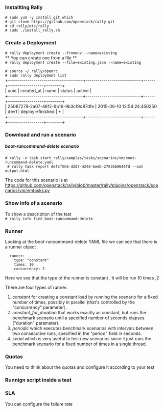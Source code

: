### Installting Rally
`# sudo yum -y install git which`  
`# git clone https://github.com/openstack/rally.git`   
`# cd rally/etc/rally  `  
`# sudo ./install_rally.sh`   
 
### Create a Deployment
`# rally deployment create --fromenv --name=existing`  
** You can create one from a file **    
`# rally deployment create --file=existing.json --name=existing`  

`# source ~/.rally/openrc`  
`# sudo rally deployment list`  
\+--------------------------------------+----------------------------+------+------------------+--------+  
\| uuid                                 | created_at                 | name | status           | active |  
\+--------------------------------------+----------------------------+------+------------------+--------+  
\| 25087278-2a07-46f2-9b19-9b3c19d87dfe | 2015-06-10 12:54:24.450250 | dev1 | deploy->finished | *      |  
\+--------------------------------------+----------------------------+------+------------------+--------+  
### Download and run a scenario
##### boot-runcommand-delete scenario
 
`# rally -v task start rally/samples/tasks/scenarios/vm/boot-runcommand-delete.yaml`  
` # rally task report defcf0b6-d2d7-4248-beeb-27036b0644fd --out output.html`

The code for this scenario is at https://github.com/openstack/rally/blob/master/rally/plugins/openstack/scenarios/vm/vmtasks.py

### Show info of a scenario
To show a description of the test  
`# rally info find boot-runcommand-delete`  

### Runner
Looking at the boot-runcommand-delete YAML file we can see that there is a runner object  
      
      runner:
        type: "constant"
        times: 10
        concurrency: 2

Here we see that the type of the runner is constant , it will be run 10 times ,2 

There are four types of runner:  
1. *constant*  for creating a constant load by running the scenario for a fixed number of times, possibly in parallel (that's controlled by the "concurrency" parameter).  
2. *constant_for_duration* that works exactly as constant, but runs the benchmark scenario until a specified number of seconds elapses ("duration" parameter).  
3. *periodic*  which executes benchmark scenarios with intervals between two consecutive runs, specified in the "period" field in seconds.  
4. *serial* which is very useful to test new scenarios since it just runs the benchmark scenario for a fixed number of times in a single thread.  

### Quotas
   You need to think about the quotas and configure it according to your test

### Runnign script inside a test

### SLA
   You can configure the failure rate
